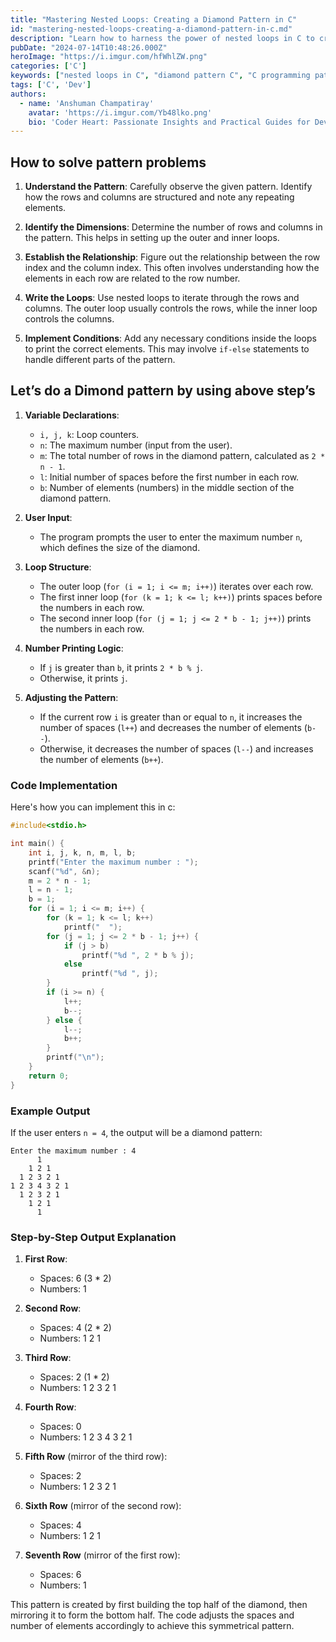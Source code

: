 ```yaml
---
title: "Mastering Nested Loops: Creating a Diamond Pattern in C"
id: "mastering-nested-loops-creating-a-diamond-pattern-in-c.md"
description: "Learn how to harness the power of nested loops in C to create intricate diamond patterns. This step-by-step guide will walk you through understanding the pattern, setting up loops, and implementing conditions to achieve a beautifully symmetrical diamond shape, perfect for both beginners and experienced programmers."
pubDate: "2024-07-14T10:48:26.000Z"
heroImage: "https://i.imgur.com/hfWhlZW.png"
categories: ['C']
keywords: ["nested loops in C", "diamond pattern C", "C programming patterns", "looping techniques", "C programming tutorials", "algorithm examples", "C language exercises", "pattern generation in C", "programming challenges", "C code examples"]
tags: ['C', 'Dev']
authors:
  - name: 'Anshuman Champatiray'
    avatar: 'https://i.imgur.com/Yb48lko.png'
    bio: 'Coder Heart: Passionate Insights and Practical Guides for Developers'
---
```

## How to solve pattern problems

1. **Understand the Pattern**: Carefully observe the given pattern. Identify how the rows and columns are structured and note any repeating elements.

2. **Identify the Dimensions**: Determine the number of rows and columns in the pattern. This helps in setting up the outer and inner loops.

3. **Establish the Relationship**: Figure out the relationship between the row index and the column index. This often involves understanding how the elements in each row are related to the row number.

4. **Write the Loops**: Use nested loops to iterate through the rows and columns. The outer loop usually controls the rows, while the inner loop controls the columns.

5. **Implement Conditions**: Add any necessary conditions inside the loops to print the correct elements. This may involve `if-else` statements to handle different parts of the pattern.

## Let’s do a Dimond pattern by using above step’s

1. **Variable Declarations**:
   - `i, j, k`: Loop counters.
   - `n`: The maximum number (input from the user).
   - `m`: The total number of rows in the diamond pattern, calculated as `2 * n - 1`.
   - `l`: Initial number of spaces before the first number in each row.
   - `b`: Number of elements (numbers) in the middle section of the diamond pattern.

2. **User Input**:
   - The program prompts the user to enter the maximum number `n`, which defines the size of the diamond.

3. **Loop Structure**:
   - The outer loop (`for (i = 1; i <= m; i++)`) iterates over each row.
   - The first inner loop (`for (k = 1; k <= l; k++)`) prints spaces before the numbers in each row.
   - The second inner loop (`for (j = 1; j <= 2 * b - 1; j++)`) prints the numbers in each row.

4. **Number Printing Logic**:
   - If `j` is greater than `b`, it prints `2 * b % j`.
   - Otherwise, it prints `j`.

5. **Adjusting the Pattern**:
   - If the current row `i` is greater than or equal to `n`, it increases the number of spaces (`l++`) and decreases the number of elements (`b--`).
   - Otherwise, it decreases the number of spaces (`l--`) and increases the number of elements (`b++`).

### Code Implementation

Here's how you can implement this in c:

```c
#include<stdio.h>

int main() {
    int i, j, k, n, m, l, b;
    printf("Enter the maximum number : ");
    scanf("%d", &n);
    m = 2 * n - 1;
    l = n - 1;
    b = 1;
    for (i = 1; i <= m; i++) {
        for (k = 1; k <= l; k++)
            printf("  ");
        for (j = 1; j <= 2 * b - 1; j++) {
            if (j > b)
                printf("%d ", 2 * b % j);
            else
                printf("%d ", j);
        }
        if (i >= n) {
            l++;
            b--;
        } else {
            l--;
            b++;
        }
        printf("\n");
    }
    return 0;
}
```
### Example Output

If the user enters `n = 4`, the output will be a diamond pattern:

```
Enter the maximum number : 4
      1 
    1 2 1 
  1 2 3 2 1 
1 2 3 4 3 2 1 
  1 2 3 2 1 
    1 2 1 
      1 
```

### Step-by-Step Output Explanation

1. **First Row**:
   - Spaces: 6 (3 * 2)
   - Numbers: 1

2. **Second Row**:
   - Spaces: 4 (2 * 2)
   - Numbers: 1 2 1

3. **Third Row**:
   - Spaces: 2 (1 * 2)
   - Numbers: 1 2 3 2 1

4. **Fourth Row**:
   - Spaces: 0
   - Numbers: 1 2 3 4 3 2 1

5. **Fifth Row** (mirror of the third row):
   - Spaces: 2
   - Numbers: 1 2 3 2 1

6. **Sixth Row** (mirror of the second row):
   - Spaces: 4
   - Numbers: 1 2 1

7. **Seventh Row** (mirror of the first row):
   - Spaces: 6
   - Numbers: 1

This pattern is created by first building the top half of the diamond, then mirroring it to form the bottom half. The code adjusts the spaces and number of elements accordingly to achieve this symmetrical pattern.
